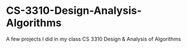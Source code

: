 # CS-3310-Design-Analysis-Algorithms
A few projects I did in my class CS 3310 Design &amp; Analysis of Algorithms
